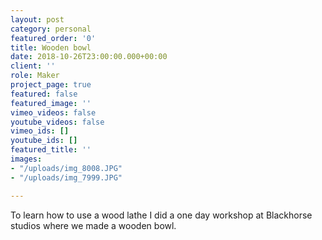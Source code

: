 ```yaml
---
layout: post
category: personal
featured_order: '0'
title: Wooden bowl
date: 2018-10-26T23:00:00.000+00:00
client: ''
role: Maker
project_page: true
featured: false
featured_image: ''
vimeo_videos: false
youtube_videos: false
vimeo_ids: []
youtube_ids: []
featured_title: ''
images:
- "/uploads/img_8008.JPG"
- "/uploads/img_7999.JPG"

---
```

To learn how to use a wood lathe I did a one day workshop at Blackhorse studios where we made a wooden bowl.   